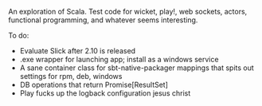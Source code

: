 An exploration of Scala. Test code for wicket, play!, web sockets, actors, functional programming, and whatever seems interesting.

To do:

- Evaluate Slick after 2.10 is released
- .exe wrapper for launching app; install as a windows service
- A sane container class for sbt-native-packager mappings that spits out settings for rpm, deb, windows
- DB operations that return Promise[ResultSet]
- Play fucks up the logback configuration jesus christ
